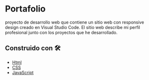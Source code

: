 # Portafolio
proyecto de desarrollo web que contiene un sitio web con responsive design creado en Visual Studio Code. El sitio web describe mi perfil profesional junto con los proyectos que he desarrollado.
## Construido con 🛠️
* [Html](https://html.com)
* [CSS](https://lenguajecss.com/)
* [JavaScript](https://www.javascript.com/)
